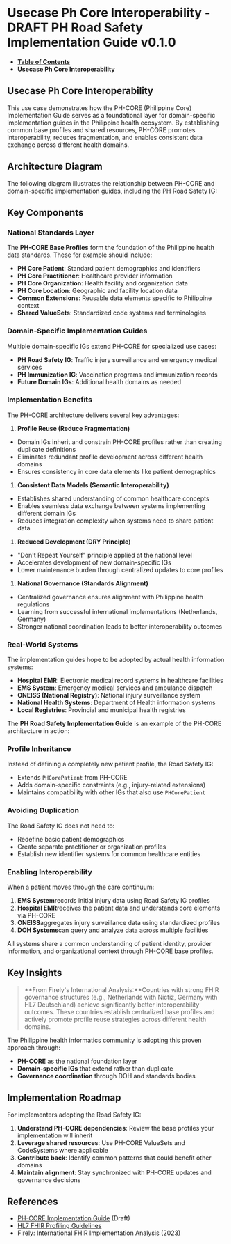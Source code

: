 # Usecase Ph Core Interoperability - DRAFT PH Road Safety Implementation Guide v0.1.0

* [**Table of Contents**](toc.md)
* **Usecase Ph Core Interoperability**

## Usecase Ph Core Interoperability

This use case demonstrates how the PH-CORE (Philippine Core) Implementation Guide serves as a foundational layer for domain-specific implementation guides in the Philippine health ecosystem. By establishing common base profiles and shared resources, PH-CORE promotes interoperability, reduces fragmentation, and enables consistent data exchange across different health domains.

## Architecture Diagram

The following diagram illustrates the relationship between PH-CORE and domain-specific implementation guides, including the PH Road Safety IG:

## Key Components

### National Standards Layer

The **PH-CORE Base Profiles** form the foundation of the Philippine health data standards. These for example should include:

* **PH Core Patient**: Standard patient demographics and identifiers
* **PH Core Practitioner**: Healthcare provider information
* **PH Core Organization**: Health facility and organization data
* **PH Core Location**: Geographic and facility location data
* **Common Extensions**: Reusable data elements specific to Philippine context
* **Shared ValueSets**: Standardized code systems and terminologies

### Domain-Specific Implementation Guides

Multiple domain-specific IGs extend PH-CORE for specialized use cases:

* **PH Road Safety IG**: Traffic injury surveillance and emergency medical services
* **PH Immunization IG**: Vaccination programs and immunization records
* **Future Domain IGs**: Additional health domains as needed

### Implementation Benefits

The PH-CORE architecture delivers several key advantages:

1. **Profile Reuse (Reduce Fragmentation)**
* Domain IGs inherit and constrain PH-CORE profiles rather than creating duplicate definitions
* Eliminates redundant profile development across different health domains
* Ensures consistency in core data elements like patient demographics

1. **Consistent Data Models (Semantic Interoperability)**
* Establishes shared understanding of common healthcare concepts
* Enables seamless data exchange between systems implementing different domain IGs
* Reduces integration complexity when systems need to share patient data

1. **Reduced Development (DRY Principle)**
* "Don't Repeat Yourself" principle applied at the national level
* Accelerates development of new domain-specific IGs
* Lower maintenance burden through centralized updates to core profiles

1. **National Governance (Standards Alignment)**
* Centralized governance ensures alignment with Philippine health regulations
* Learning from successful international implementations (Netherlands, Germany)
* Stronger national coordination leads to better interoperability outcomes

### Real-World Systems

The implementation guides hope to be adopted by actual health information systems:

* **Hospital EMR**: Electronic medical record systems in healthcare facilities
* **EMS System**: Emergency medical services and ambulance dispatch
* **ONEISS (National Registry)**: National injury surveillance system
* **National Health Systems**: Department of Health information systems
* **Local Registries**: Provincial and municipal health registries

The **PH Road Safety Implementation Guide** is an example of the PH-CORE architecture in action:

### Profile Inheritance

Instead of defining a completely new patient profile, the Road Safety IG:

* Extends `PHCorePatient` from PH-CORE
* Adds domain-specific constraints (e.g., injury-related extensions)
* Maintains compatibility with other IGs that also use `PHCorePatient`

### Avoiding Duplication

The Road Safety IG does not need to:

* Redefine basic patient demographics
* Create separate practitioner or organization profiles
* Establish new identifier systems for common healthcare entities

### Enabling Interoperability

When a patient moves through the care continuum:

1. **EMS System**records initial injury data using Road Safety IG profiles
1. **Hospital EMR**receives the patient data and understands core elements via PH-CORE
1. **ONEISS**aggregates injury surveillance data using standardized profiles
1. **DOH Systems**can query and analyze data across multiple facilities

All systems share a common understanding of patient identity, provider information, and organizational context through PH-CORE base profiles.

## Key Insights

> **From Firely's International Analysis:**Countries with strong FHIR governance structures (e.g., Netherlands with Nictiz, Germany with HL7 Deutschland) achieve significantly better interoperability outcomes. These countries establish centralized base profiles and actively promote profile reuse strategies across different health domains.

The Philippine health informatics community is adopting this proven approach through:

* **PH-CORE** as the national foundation layer
* **Domain-specific IGs** that extend rather than duplicate
* **Governance coordination** through DOH and standards bodies

## Implementation Roadmap

For implementers adopting the Road Safety IG:

1. **Understand PH-CORE dependencies**: Review the base profiles your implementation will inherit
1. **Leverage shared resources**: Use PH-CORE ValueSets and CodeSystems where applicable
1. **Contribute back**: Identify common patterns that could benefit other domains
1. **Maintain alignment**: Stay synchronized with PH-CORE updates and governance decisions

## References

* [PH-CORE Implementation Guide](https://build.fhir.org/ig/UP-Manila-SILab/PH-CORE/) (Draft)
* [HL7 FHIR Profiling Guidelines](https://www.hl7.org/fhir/profiling.html)
* Firely: International FHIR Implementation Analysis (2023)


